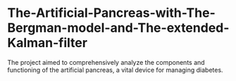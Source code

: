 # The-Artificial-Pancreas-with-The-Bergman-model-and-The-extended-Kalman-filter
The project aimed to comprehensively analyze the components and functioning of the artificial pancreas, a vital device for managing diabetes. 
